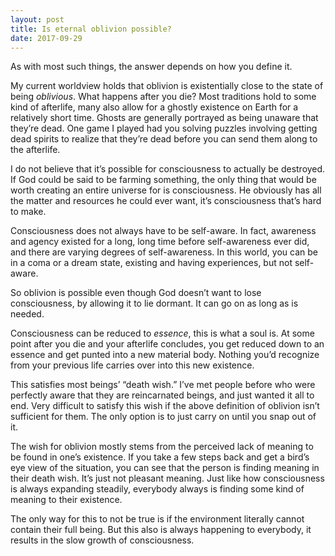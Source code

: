 ```yaml
---
layout: post
title: Is eternal oblivion possible?
date: 2017-09-29
---
```


<p>As with most such things, the answer depends on how you define it.</p><p>My current worldview holds that oblivion is existentially close to the state of being <i>oblivious</i>. What happens after you die? Most traditions hold to some kind of afterlife, many also allow for a ghostly existence on Earth for a relatively short time. Ghosts are generally portrayed as being unaware that they’re dead. One game I played had you solving puzzles involving getting dead spirits to realize that they’re dead before you can send them along to the afterlife.</p><p>I do not believe that it’s possible for consciousness to actually be destroyed. If God could be said to be farming something, the only thing that would be worth creating an entire universe for is consciousness. He obviously has all the matter and resources he could ever want, it’s consciousness that’s hard to make.</p><p>Consciousness does not always have to be self-aware. In fact, awareness and agency existed for a long, long time before self-awareness ever did, and there are varying degrees of self-awareness. In this world, you can be in a coma or a dream state, existing and having experiences, but not self-aware.</p><p>So oblivion is possible even though God doesn’t want to lose consciousness, by allowing it to lie dormant. It can go on as long as is needed.</p><p>Consciousness can be reduced to <i>essence</i>, this is what a soul is. At some point after you die and your afterlife concludes, you get reduced down to an essence and get punted into a new material body. Nothing you’d recognize from your previous life carries over into this new existence.</p><p>This satisfies most beings’ “death wish.” I’ve met people before who were perfectly aware that they are reincarnated beings, and just wanted it all to end. Very difficult to satisfy this wish if the above definition of oblivion isn’t sufficient for them. The only option is to just carry on until you snap out of it.</p><p>The wish for oblivion mostly stems from the perceived lack of meaning to be found in one’s existence. If you take a few steps back and get a bird’s eye view of the situation, you can see that the person is finding meaning in their death wish. It’s just not pleasant meaning. Just like how consciousness is always expanding steadily, everybody always is finding some kind of meaning to their existence.</p><p>The only way for this to not be true is if the environment literally cannot contain their full being. But this also is always happening to everybody, it results in the slow growth of consciousness.</p>

